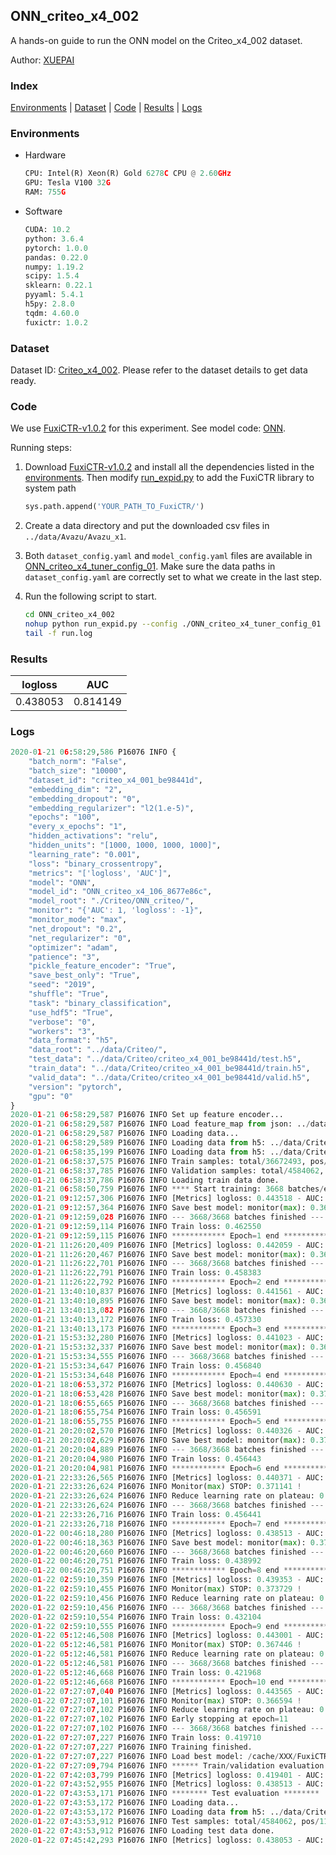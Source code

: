 ## ONN_criteo_x4_002

A hands-on guide to run the ONN model on the Criteo_x4_002 dataset.

Author: [XUEPAI](https://github.com/xue-pai)

### Index
[Environments](#Environments) | [Dataset](#Dataset) | [Code](#Code) | [Results](#Results) | [Logs](#Logs)

### Environments
+ Hardware

  ```python
  CPU: Intel(R) Xeon(R) Gold 6278C CPU @ 2.60GHz
  GPU: Tesla V100 32G
  RAM: 755G

  ```

+ Software

  ```python
  CUDA: 10.2
  python: 3.6.4
  pytorch: 1.0.0
  pandas: 0.22.0
  numpy: 1.19.2
  scipy: 1.5.4
  sklearn: 0.22.1
  pyyaml: 5.4.1
  h5py: 2.8.0
  tqdm: 4.60.0
  fuxictr: 1.0.2
  ```

### Dataset
Dataset ID: [Criteo_x4_002](https://github.com/openbenchmark/BARS/blob/master/ctr_prediction/datasets/Criteo/README.md#Criteo_x4_002). Please refer to the dataset details to get data ready.

### Code

We use [FuxiCTR-v1.0.2](fuxictr_url) for this experiment. See model code: [ONN](https://github.com/xue-pai/FuxiCTR/blob/v1.0.2/fuxictr/pytorch/models/ONN.py).

Running steps:

1. Download [FuxiCTR-v1.0.2](fuxictr_url) and install all the dependencies listed in the [environments](#environments). Then modify [run_expid.py](./run_expid.py#L5) to add the FuxiCTR library to system path
    
    ```python
    sys.path.append('YOUR_PATH_TO_FuxiCTR/')
    ```

2. Create a data directory and put the downloaded csv files in `../data/Avazu/Avazu_x1`.

3. Both `dataset_config.yaml` and `model_config.yaml` files are available in [ONN_criteo_x4_tuner_config_01](./ONN_criteo_x4_tuner_config_01). Make sure the data paths in `dataset_config.yaml` are correctly set to what we create in the last step.

4. Run the following script to start.

    ```bash
    cd ONN_criteo_x4_002
    nohup python run_expid.py --config ./ONN_criteo_x4_tuner_config_01 --expid ONN_criteo_x4_106_7a261a01 --gpu 0 > run.log &
    tail -f run.log
    ```

### Results

| logloss | AUC  |
|:--------------------:|:--------------------:|
| 0.438053 | 0.814149  |


### Logs
```python
2020-01-21 06:58:29,586 P16076 INFO {
    "batch_norm": "False",
    "batch_size": "10000",
    "dataset_id": "criteo_x4_001_be98441d",
    "embedding_dim": "2",
    "embedding_dropout": "0",
    "embedding_regularizer": "l2(1.e-5)",
    "epochs": "100",
    "every_x_epochs": "1",
    "hidden_activations": "relu",
    "hidden_units": "[1000, 1000, 1000, 1000]",
    "learning_rate": "0.001",
    "loss": "binary_crossentropy",
    "metrics": "['logloss', 'AUC']",
    "model": "ONN",
    "model_id": "ONN_criteo_x4_106_8677e86c",
    "model_root": "./Criteo/ONN_criteo/",
    "monitor": "{'AUC': 1, 'logloss': -1}",
    "monitor_mode": "max",
    "net_dropout": "0.2",
    "net_regularizer": "0",
    "optimizer": "adam",
    "patience": "3",
    "pickle_feature_encoder": "True",
    "save_best_only": "True",
    "seed": "2019",
    "shuffle": "True",
    "task": "binary_classification",
    "use_hdf5": "True",
    "verbose": "0",
    "workers": "3",
    "data_format": "h5",
    "data_root": "../data/Criteo/",
    "test_data": "../data/Criteo/criteo_x4_001_be98441d/test.h5",
    "train_data": "../data/Criteo/criteo_x4_001_be98441d/train.h5",
    "valid_data": "../data/Criteo/criteo_x4_001_be98441d/valid.h5",
    "version": "pytorch",
    "gpu": "0"
}
2020-01-21 06:58:29,587 P16076 INFO Set up feature encoder...
2020-01-21 06:58:29,587 P16076 INFO Load feature_map from json: ../data/Criteo/criteo_x4_001_be98441d/feature_map.json
2020-01-21 06:58:29,587 P16076 INFO Loading data...
2020-01-21 06:58:29,589 P16076 INFO Loading data from h5: ../data/Criteo/criteo_x4_001_be98441d/train.h5
2020-01-21 06:58:35,199 P16076 INFO Loading data from h5: ../data/Criteo/criteo_x4_001_be98441d/valid.h5
2020-01-21 06:58:37,575 P16076 INFO Train samples: total/36672493, pos/9396350, neg/27276143, ratio/25.62%
2020-01-21 06:58:37,785 P16076 INFO Validation samples: total/4584062, pos/1174544, neg/3409518, ratio/25.62%
2020-01-21 06:58:37,786 P16076 INFO Loading train data done.
2020-01-21 06:58:50,759 P16076 INFO **** Start training: 3668 batches/epoch ****
2020-01-21 09:12:57,306 P16076 INFO [Metrics] logloss: 0.443518 - AUC: 0.808186
2020-01-21 09:12:57,364 P16076 INFO Save best model: monitor(max): 0.364668
2020-01-21 09:12:59,028 P16076 INFO --- 3668/3668 batches finished ---
2020-01-21 09:12:59,114 P16076 INFO Train loss: 0.462550
2020-01-21 09:12:59,115 P16076 INFO ************ Epoch=1 end ************
2020-01-21 11:26:20,409 P16076 INFO [Metrics] logloss: 0.442059 - AUC: 0.809987
2020-01-21 11:26:20,467 P16076 INFO Save best model: monitor(max): 0.367928
2020-01-21 11:26:22,701 P16076 INFO --- 3668/3668 batches finished ---
2020-01-21 11:26:22,791 P16076 INFO Train loss: 0.458383
2020-01-21 11:26:22,792 P16076 INFO ************ Epoch=2 end ************
2020-01-21 13:40:10,837 P16076 INFO [Metrics] logloss: 0.441561 - AUC: 0.810515
2020-01-21 13:40:10,895 P16076 INFO Save best model: monitor(max): 0.368954
2020-01-21 13:40:13,082 P16076 INFO --- 3668/3668 batches finished ---
2020-01-21 13:40:13,172 P16076 INFO Train loss: 0.457330
2020-01-21 13:40:13,173 P16076 INFO ************ Epoch=3 end ************
2020-01-21 15:53:32,280 P16076 INFO [Metrics] logloss: 0.441023 - AUC: 0.810956
2020-01-21 15:53:32,337 P16076 INFO Save best model: monitor(max): 0.369932
2020-01-21 15:53:34,555 P16076 INFO --- 3668/3668 batches finished ---
2020-01-21 15:53:34,647 P16076 INFO Train loss: 0.456840
2020-01-21 15:53:34,648 P16076 INFO ************ Epoch=4 end ************
2020-01-21 18:06:53,372 P16076 INFO [Metrics] logloss: 0.440630 - AUC: 0.811345
2020-01-21 18:06:53,428 P16076 INFO Save best model: monitor(max): 0.370714
2020-01-21 18:06:55,665 P16076 INFO --- 3668/3668 batches finished ---
2020-01-21 18:06:55,754 P16076 INFO Train loss: 0.456591
2020-01-21 18:06:55,755 P16076 INFO ************ Epoch=5 end ************
2020-01-21 20:20:02,570 P16076 INFO [Metrics] logloss: 0.440326 - AUC: 0.811498
2020-01-21 20:20:02,629 P16076 INFO Save best model: monitor(max): 0.371172
2020-01-21 20:20:04,889 P16076 INFO --- 3668/3668 batches finished ---
2020-01-21 20:20:04,980 P16076 INFO Train loss: 0.456443
2020-01-21 20:20:04,981 P16076 INFO ************ Epoch=6 end ************
2020-01-21 22:33:26,565 P16076 INFO [Metrics] logloss: 0.440371 - AUC: 0.811512
2020-01-21 22:33:26,624 P16076 INFO Monitor(max) STOP: 0.371141 !
2020-01-21 22:33:26,624 P16076 INFO Reduce learning rate on plateau: 0.000100
2020-01-21 22:33:26,624 P16076 INFO --- 3668/3668 batches finished ---
2020-01-21 22:33:26,716 P16076 INFO Train loss: 0.456441
2020-01-21 22:33:26,718 P16076 INFO ************ Epoch=7 end ************
2020-01-22 00:46:18,280 P16076 INFO [Metrics] logloss: 0.438513 - AUC: 0.813661
2020-01-22 00:46:18,363 P16076 INFO Save best model: monitor(max): 0.375149
2020-01-22 00:46:20,660 P16076 INFO --- 3668/3668 batches finished ---
2020-01-22 00:46:20,751 P16076 INFO Train loss: 0.438992
2020-01-22 00:46:20,751 P16076 INFO ************ Epoch=8 end ************
2020-01-22 02:59:10,359 P16076 INFO [Metrics] logloss: 0.439353 - AUC: 0.813081
2020-01-22 02:59:10,455 P16076 INFO Monitor(max) STOP: 0.373729 !
2020-01-22 02:59:10,456 P16076 INFO Reduce learning rate on plateau: 0.000010
2020-01-22 02:59:10,456 P16076 INFO --- 3668/3668 batches finished ---
2020-01-22 02:59:10,554 P16076 INFO Train loss: 0.432104
2020-01-22 02:59:10,555 P16076 INFO ************ Epoch=9 end ************
2020-01-22 05:12:46,508 P16076 INFO [Metrics] logloss: 0.443001 - AUC: 0.810447
2020-01-22 05:12:46,581 P16076 INFO Monitor(max) STOP: 0.367446 !
2020-01-22 05:12:46,581 P16076 INFO Reduce learning rate on plateau: 0.000001
2020-01-22 05:12:46,581 P16076 INFO --- 3668/3668 batches finished ---
2020-01-22 05:12:46,668 P16076 INFO Train loss: 0.421968
2020-01-22 05:12:46,668 P16076 INFO ************ Epoch=10 end ************
2020-01-22 07:27:07,040 P16076 INFO [Metrics] logloss: 0.443565 - AUC: 0.810159
2020-01-22 07:27:07,101 P16076 INFO Monitor(max) STOP: 0.366594 !
2020-01-22 07:27:07,102 P16076 INFO Reduce learning rate on plateau: 0.000001
2020-01-22 07:27:07,102 P16076 INFO Early stopping at epoch=11
2020-01-22 07:27:07,102 P16076 INFO --- 3668/3668 batches finished ---
2020-01-22 07:27:07,227 P16076 INFO Train loss: 0.419710
2020-01-22 07:27:07,227 P16076 INFO Training finished.
2020-01-22 07:27:07,227 P16076 INFO Load best model: /cache/XXX/FuxiCTR/benchmarks/Criteo/ONN_criteo/criteo_x4_001_be98441d/ONN_criteo_x4_106_8677e86c_criteo_x4_001_be98441d_model.ckpt
2020-01-22 07:27:09,794 P16076 INFO ****** Train/validation evaluation ******
2020-01-22 07:42:03,799 P16076 INFO [Metrics] logloss: 0.419401 - AUC: 0.833183
2020-01-22 07:43:52,955 P16076 INFO [Metrics] logloss: 0.438513 - AUC: 0.813661
2020-01-22 07:43:53,171 P16076 INFO ******** Test evaluation ********
2020-01-22 07:43:53,172 P16076 INFO Loading data...
2020-01-22 07:43:53,172 P16076 INFO Loading data from h5: ../data/Criteo/criteo_x4_001_be98441d/test.h5
2020-01-22 07:43:53,912 P16076 INFO Test samples: total/4584062, pos/1174544, neg/3409518, ratio/25.62%
2020-01-22 07:43:53,912 P16076 INFO Loading test data done.
2020-01-22 07:45:42,293 P16076 INFO [Metrics] logloss: 0.438053 - AUC: 0.814149

```
